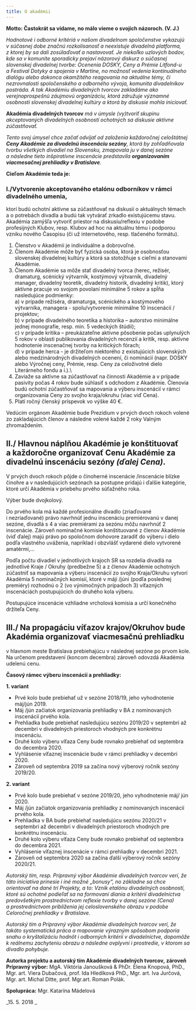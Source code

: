 ```yaml
---
title: O akadémii
---
```

**Motto: Častokrát sa vídame, no málo vieme o svojich názoroch. (V. J.)**

_Hodnotové i odborné kritériá v našom divadelnom spoločenstve vykazujú v súčasnej dobe značnú rozkolísanosť a neexistuje divadelná platforma, z ktorej by sa dali zosúlaďovať a nastavovať. Je niekoľko uzlových bodov, kde sa v komunite sporadicky prejaví názorový diskurz o súčasnej slovenskej divadelnej tvorbe: Ocenenia DOSKY, Ceny a Prémie Litfond-u a Festival Dotyky a spojenia v Martine, no možnosť vedenia kontinuálneho dialógu alebo dokonca okamžitého reagovania na aktuálne témy, či nezrovnalosti spoločenského a odborného vývoja, komunita divadelníkov postráda. A tak Akadémiu divadelných tvorcov zakladáme ako verejnoprospešnú záujmovú organizáciu, ktorá združuje významné osobnosti slovenskej divadelnej kultúry a ktorá by diskusie mohla iniciovať._

**Akadémia divadelných tvorcov** _má v úmysle (vy)tvoriť skupinu akceptovaných divadelných osobností ochotných sa diskusie aktívne zúčastňovať._

_Tento svoj úmysel chce začať odvíjať od založenia každoročnej celoštátnej **Ceny Akadémie za divadelnú inscenáciu sezóny**, ktorá by zohľadňovala tvorbu všetkých divadiel na Slovensku, zmapovala ju v danej sezóne a následne tieto inšpiratívne inscenácie predstavila **organizovaním viacmesačnej prehliadky v Bratislave**._

**Cieľom Akadémie teda je:**

### I./Vytvorenie akceptovaného etalónu odborníkov v  rámci divadelného umenia,

ktorí budú ochotní aktívne sa zúčastňovať na diskusii o aktuálnych témach a o potrebách divadla a budú tak vytvárať zrkadlo existujúcemu stavu. Akadémia zamýšľa vytvoriť priestor na diskusiu/reflexiu v podobe profesijných Klubov, resp. Klubov ad hoc na aktuálnu tému i podporou vzniku nového Časopisu (či už internetového, resp. tlačeného formátu).

1. Členstvo v Akadémii je individuálne a dobrovoľné.
2. Členom Akadémie môže byť fyzická osoba, ktorá je osobnosťou slovenskej divadelnej kultúry a ktorá sa stotožňuje s cieľmi a stanovami Akadémie.
3. Členom Akadémie sa môže stať divadelný tvorca (herec, režisér, dramaturg, scénický výtvarník, kostýmový výtvarník, divadelný manager, divadelný teoretik, divadelný historik, divadelný kritik), ktorý aktívne pracuje vo svojom povolaní minimálne 5 rokov a spĺňa nasledujúce podmienky:\
   a) v prípade režiséra, dramaturga, scénického a kostýmového výtvarníka, managera - spolu/vytvorenie minimálne 10 inscenácií / projektov;\
   b) v prípade divadelného teoretika a historika – autorstvo minimálne jednej monografie, resp. min. 5 vedeckých štúdií);\
   c) v prípade kritika – preukázateľne aktívne pôsobenie počas uplynulých 5 rokov v oblasti publikovania divadelných recenzií a kritík, resp. aktívne hodnotenie inscenačnej tvorby na kritických fórach;\
   d) v prípade herca - je držiteľom niektorého z existujúcich slovenských alebo medzinárodných divadelných ocenení, či nominácií (napr. DOSKY alebo Výročnej ceny, Prémie, resp. Ceny za celoživotné dielo Literárneho fondu a i.).\
4. Zaviaže sa aktívne sa zúčastňovať na činnosti Akadémie a v prípade pasivity počas 4 rokov bude súhlasiť s odchodom z Akadémie. Členovia budú ochotní zúčastňovať sa mapovania a výberu inscenácií v rámci organizovania Ceny zo svojho kraja/okruhu (viac viď Cena).
5. Platí ročný členský príspevok vo výške 40 €.

Vedúcim orgánom Akadémie bude Prezídium v prvých dvoch rokoch volené zo zakladajúcich členov a následne volené každé 2 roky Valným zhromaždením.

## II./ Hlavnou náplňou Akadémie je konštituovať a každoročne organizovať Cenu Akadémie za divadelnú inscenáciu sezóny _(ďalej Cena)_.

V prvých dvoch rokoch pôjde o činoherné inscenácie /inscenácie blízke činohre a v nasledujúcich sezónach sa postupne pridajú i ďalšie kategórie, ktoré určí Akadémia v priebehu prvého súťažného roka.

Výber bude dvojkolový.

Do prvého kola má každé profesionálne divadlo (zriaďované i nezriaďované) právo navrhnúť jednu inscenáciu premiérovanú v danej sezóne, divadlá s 4 a viac premiérami za sezónu môžu navrhnúť 2 inscenácie. Zároveň nominačné komisie konštituované z členov Akadémie (viď ďalej) majú právo po spoločnom dohovore zaradiť do výberu i dielo podľa vlastného uváženia, napríklad i obzvlášť vydarené dielo vytvorené amatérmi,...

Podľa počtu divadiel v jednotlivých krajoch SR sa rozdelia divadlá na jednotlivé Kraje / Okruhy (predbežne 5) a z členov Akadémie ochotných zúčastniť sa mapovania a výberu inscenácií zo svojho Kraja/Okruhu vytvorí Akadémia 5 nominačných komisií, ktoré v máji /júni (podľa poslednej premiéry) rozhodnú o 2 (vo výnimočných prípadoch 3) víťazných inscenáciách postupujúcich do druhého kola výberu. 

Postupujúce inscenácie vzhliadne vrcholová komisia a určí konečného držiteľa Ceny.

## III./ Na propagáciu víťazov krajov/Okruhov bude Akadémia organizovať viacmesačnú prehliadku

 v hlavnom meste Bratislava prebiehajúcu v následnej sezóne po prvom kole. Na určenom predstavení (koncom decembra) zároveň odovzdá Akadémia udelenú cenu.

**Časový rámec výberu inscenácií a prehliadky:**

**1. variant**

* Prvé kolo bude prebiehať už v sezóne 2018/19, jeho vyhodnotenie máj/jún 2019.
* Máj /jún začiatok organizovania prehliadky v BA z nominovaných inscenácií prvého kola.
* Prehliadka bude prebiehať nasledujúcu sezónu 2019/20 v septembri až decembri v divadelných priestoroch vhodných pre konkrétnu inscenáciu.
* Druhé kolo výberu víťaza Ceny bude rovnako prebiehať od septembra do decembra 2020.
* Vyhlásenie víťaznej inscenácie bude v rámci prehliadky v decembri 2020.
* Zároveň od septembra 2019 sa začína nový výberový ročník sezóny 2019/20.

**2. variant**

* Prvé kolo bude prebiehať v sezóne 2019/20, jeho vyhodnotenie máj/ jún 2020.
* Máj /jún začiatok organizovania prehliadky z nominovaných inscenácií prvého kola.
* Prehliadka v BA bude prebiehať nasledujúcu sezónu 2020/21 v septembri až decembri  v divadelných priestoroch vhodných pre konkrétnu inscenáciu.
* Druhé kolo výberu víťaza Ceny bude rovnako prebiehať od septembra do decembra 2021.
* Vyhlásenie víťaznej inscenácie v rámci prehliadky v decembri 2021. 
* Zároveň od septembra 2020 sa začína ďalší výberový ročník sezóny 2020/21.

_Autorský tím, resp. Prípravný výbor Akadémie divadelných tvorcov verí, že táto iniciatíva prinesie i iné možné „bonusy“, no základne sa chce orientovať na dané tri Projekty, a to: Vznik etalónu divadelných osobností, ktoré sú ochotné podieľať sa na formovaní diania a kritérií divadelníctva predovšetkým prostredníctvom reflexie tvorby v danej sezóne (Cena) a prostredníctvom priblíženia jej celoslovenského obrazu v podobe Celoročnej prehliadky v Bratislave._

_Autorský tím a Prípravný výbor Akadémie divadelných tvorcov verí, že takáto systematická práca a mapovanie výrazným spôsobom podporia snahu o kryštalizáciu hodnôt i odborných kritérií v divadelníctve, dopomôže k reálnemu zachyteniu obrazu a následne ovplyvní i prostredie, v ktorom sa divadlo pohybuje._

**Autorka projektu a autorský tím Akadémie divadelných tvorcov, zároveň Prípravný výbor:** MgA. Viktória Janoušková & PhDr. Elena Knopová, PhD., Mgr. art. Viera Dubačová, prof. Ida Hledíková PhD., Mgr. art. Iva Jurčová, Mgr. art. Michal Ditte, prof. Mgr.art. Roman Polák. 

**Spolupráca:** Mgr. Katarína Mádelová 

_15. 5. 2018 _
